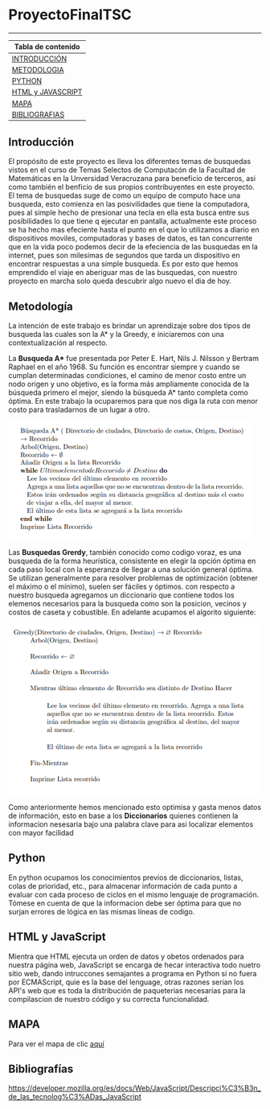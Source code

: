 # ProyectoFinalTSC

***

|Tabla de contenido             |
|-------------------------------|
|[INTRODUCCIÓN]()                   |
|[METODOLOGIA](https://github.com/NefilimZbm/ProyectoFinalTSC#metodolog%C3%ADa)                    |
|[PYTHON](https://github.com/NefilimZbm/ProyectoFinalTSC#python)                         |
|[HTML y JAVASCRIPT](https://github.com/NefilimZbm/ProyectoFinalTSC#html-y-javascript)              |
|[MAPA](https://github.com/NefilimZbm/ProyectoFinalTSC#mapa )                           |
|[BIBLIOGRAFIAS](https://github.com/NefilimZbm/ProyectoFinalTSC#bibliograf%C3%ADas)                  |

## Introducción
El propósito de este proyecto es lleva los diferentes temas de busquedas vistos en el curso de Temas Selectos de Computacón de la Facultad de Matemáticas en la Unversidad Veracruzana para beneficio de terceros, asi como también el benficio de sus propios contribuyentes en este proyecto. El tema de busquedas suge de como un equipo de computo hace una busqueda, esto comienza en las posivilidades que tiene la computadora, pues al simple hecho de presionar una tecla en ella esta busca entre sus posibilidades lo que tiene q ejecutar en pantalla, actualmente este proceso se ha hecho mas efeciente hasta el punto en el que lo utilizamos a diario en dispositivos moviles, computadoras y bases de datos, es tan concurrente que en la vida poco podemos decir de la efeciencia de las busquedas en la internet, pues son milesimas de segundos que tarda un dispositivo en encontrar respuestas a una simple busqueda. Es por esto que hemos emprendido el viaje en aberiguar mas de las busquedas, con nuestro proyecto en marcha solo queda descubrir algo nuevo el dia de hoy.


## Metodología
La intención de este trabajo es brindar un aprendizaje sobre dos tipos de busqueda las cuales son la A\* y la Greedy, e iniciaremos con una contextualización al respecto.

La **Busqueda A\*** fue presentada por Peter E. Hart, Nils J. Nilsson y Bertram Raphael en el año 1968. Su función es encontrar siempre y cuando se cumplan determinadas condiciones, el camino de menor costo entre un nodo origen y uno objetivo, es la forma más ampliamente conocida de la búsqueda primero el mejor, siendo la búsqueda A* tanto completa como óptima. En este trabajo la ocuparemos para que nos diga la ruta con menor costo para trasladarnos de un lugar a otro.

![algoritmo A*](images/astar.png)



Las **Busquedas Grerdy**, también conocido como codigo voraz, es una busqueda de la forma heurística, consistente en elegir la opción óptima en cada paso local con la esperanza de llegar a una solución general óptima. Se utilizan generalmente para resolver problemas de optimización (obtener el máximo o el mínimo), suelen ser fáciles y óptimos.
con respecto a nuestro busqueda agregamos un diccionario que contiene todos los elemenos necesarios para la busqueda como son la posicion, vecinos y costos de caseta y cobustible. En adelante acupamos el algorito siguiente:

![algoritmo Greedy](images/greedy.png)

Como anteriormente hemos mencionado esto optimisa y gasta menos datos de información, esto en base a los **Diccionarios** quienes contienen la informacion nesesaria bajo una palabra clave para asi localizar elementos con mayor facilidad

## Python
En python ocupamos los conocimientos previos de diccionarios, listas, colas de prioridad, etc., para almacenar información de cada punto a evaluar con cada proceso de ciclos en el mismo lenguaje de programación. Tómese en cuenta de que la informacion debe ser óptima para que no surjan errores de lógica en las mismas líneas de codigo. 

## HTML y JavaScript
Mientra que HTML ejecuta un orden de datos y obetos ordenados para nuestra página web, JavaScript se encarga de hecar interactiva todo nuetro sitio web, dando intruccones semajantes a programa en Python si no fuera por ECMAScript, quie es la base del lenguage, otras razones serian los API's web que es toda la distribución de paqueterias necesarias para la compilascion de nuestro código y su correcta funcionalidad.

## MAPA
Para ver el mapa de clic [aquí](https://nefilimzbm.github.io/ProyectoFinalTSC/)

## Bibliografías
https://developer.mozilla.org/es/docs/Web/JavaScript/Descripci%C3%B3n_de_las_tecnolog%C3%ADas_JavaScript
